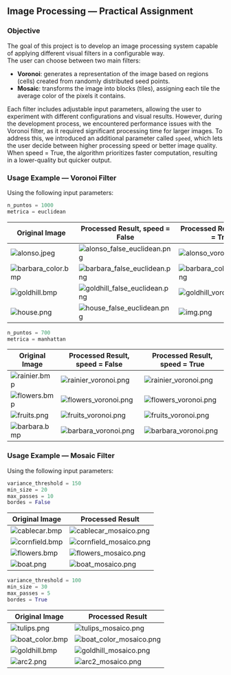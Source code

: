 ## Image Processing — Practical Assignment

### Objective

The goal of this project is to develop an image processing system capable of applying different visual filters in a configurable way.  
The user can choose between two main filters:

- **Voronoi**: generates a representation of the image based on regions (cells) created from randomly distributed seed points.
- **Mosaic**: transforms the image into blocks (tiles), assigning each tile the average color of the pixels it contains.

Each filter includes adjustable input parameters, allowing the user to experiment with different configurations and visual results. However, during the development process, we encountered performance issues with the Voronoi filter, as it required significant processing time for larger images. To address this, we introduced an additional parameter called `speed`, which lets the user decide between higher processing speed or better image quality. When speed = True, the algorithm prioritizes faster computation, resulting in a lower-quality but quicker output. 

### Usage Example — Voronoi Filter

Using the following input parameters:

```python
n_puntos = 1000
metrica = euclidean
```

| Original Image                                      | Processed Result, speed = False                                                      |  Processed Result, speed = True                                               |
|-----------------------------------------------------|--------------------------------------------------------------------------------------| ------------------------------------------------------------------------------|
| ![alonso.jpeg](docs/img/alonso.jpeg)             | ![alonso_false_euclidean.png](docs/img/alonso_false_euclidean.png)     | ![alonso_voronoi.png](docs/img/alonso_voronoi.png)               |
| ![barbara_color.bmp](docs/img/barbara_color.bmp) | ![barbara_false_euclidean.png](docs/img/barbara_false_euclidean.png)   |![barbara_color_voronoi.png](docs/img/barbara_color_voronoi.png) |
| ![goldhill.bmp](docs/img/goldhill.bmp)           | ![goldhill_false_euclidean.png](docs/img/goldhill_false_euclidean.png) | ![goldhill_voronoi.png](docs/img/goldhill_voronoi.png) |
| ![house.png](docs/img/house.png)                 | ![house_false_euclidean.png](docs/img/house_false_euclidean.png)       | ![img.png](docs/img/img.png) |

```python
n_puntos = 700
metrica = manhattan
```
| Original Image                           | Processed Result, speed = False                                   | Processed Result, speed = True                                  |
|------------------------------------------|-------------------------------------------------------------------|-----------------------------------------------------------------|
| ![rainier.bmp](docs/img/rainier.bmp)     | ![rainier_voronoi.png](data/d5m700f/rainier_voronoi.png) | ![rainier_voronoi.png](data/d4m700/rainier_voronoi.png) |
| ![flowers.bmp](docs/img/flowers.bmp)     | ![flowers_voronoi.png](data/d5m700f/flowers_voronoi.png) | ![flowers_voronoi.png](data/d4m700/flowers_voronoi.png) |
| ![fruits.png](docs/img/fruits.png)       | ![fruits_voronoi.png](data/d5m700f/fruits_voronoi.png)   | ![fruits_voronoi.png](data/d4m700/fruits_voronoi.png)   |
| ![barbara.bmp](docs/img/barbara.bmp)     | ![barbara_voronoi.png](data/d5m700f/barbara_voronoi.png) | ![barbara_voronoi.png](data/d4m700/barbara_voronoi.png) |

### Usage Example — Mosaic Filter

Using the following input parameters:

```python
variance_threshold = 150
min_size = 20
max_passes = 10
bordes = False
```

| Original Image                              | Processed Result                                     |
|---------------------------------------------|------------------------------------------------------|
| ![cablecar.bmp](docs/img/cablecar.bmp)   | ![cablecar_mosaico.png](docs/img/cablecar_mosaico.png)   |
| ![cornfield.bmp](docs/img/cornfield.bmp) | ![cornfield_mosaico.png](docs/img/cornfield_mosaico.png) |
| ![flowers.bmp](docs/img/flowers.bmp)     | ![flowers_mosaico.png](docs/img/flowers_mosaico.png)   |
| ![boat.png](docs/img/boat.png)           | ![boat_mosaico.png](docs/img/boat_mosaico.png)         |

```python
variance_threshold = 100
min_size = 30
max_passes = 5
bordes = True
```

| Original Image                                | Processed Result                                       |
|-----------------------------------------------|--------------------------------------------------------|
| ![tulips.png](docs/img/tulips.png)         | ![tulips_mosaico.png](docs/img/tulips_mosaico.png)         |
| ![boat_color.bmp](docs/img/boat_color.bmp) | ![boat_color_mosaico.png](docs/img/boat_color_mosaico.png) |
| ![goldhill.bmp](docs/img/goldhill.bmp)     | ![goldhill_mosaico.png](docs/img/goldhill_mosaico.png)     |
| ![arc2.png](docs/img/arc2.png)             | ![arc2_mosaico.png](docs/img/arc2_mosaico.png)             |

